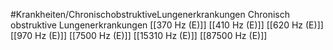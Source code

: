 #Krankheiten/ChronischobstruktiveLungenerkrankungen
Chronisch obstruktive Lungenerkrankungen
[[370 Hz (E)]]
[[410 Hz (E)]]
[[620 Hz (E)]]
[[970 Hz (E)]]
[[7500 Hz (E)]]
[[15310 Hz (E)]]
[[87500 Hz (E)]]